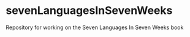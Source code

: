 sevenLanguagesInSevenWeeks
==========================

Repository for working on the Seven Languages In Seven Weeks book
